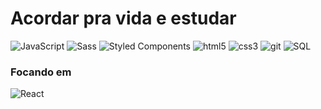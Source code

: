 # Acordar pra vida e estudar
<p>
  <img alt="JavaScript" src="https://img.shields.io/badge/-JavaScript-A020F0?style=flat-square&logo=javascript&logoColor=white" />
  <img alt="Sass" src="https://img.shields.io/badge/-Sass-A020F0?style=flat-square&logo=sass&logoColor=white" />
  <img alt="Styled Components" src="https://img.shields.io/badge/-Styled_Components-A020F0?style=flat-square&logo=styled-components&logoColor=white" />
  <img alt="html5" src="https://img.shields.io/badge/-HTML5-A020F0?style=flat-square&logo=html5&logoColor=white" />
  <img alt="css3" src="https://img.shields.io/badge/-CSS3-A020F0?style=flat-square&logo=css3&logoColor=white" />
  <img alt="git" src="https://img.shields.io/badge/-Git-A020F0?style=flat-square&logo=git&logoColor=white" />
  <img alt="SQL" src="https://img.shields.io/badge/-SQL-A020F0?style=flat-square&logo=mysql&logoColor=white" />
</p>

### Focando em
<p>
  <img alt="React" src="https://img.shields.io/badge/-React-2965f1?style=flat-circle&logo=react&logoColor=white" />
</p>



